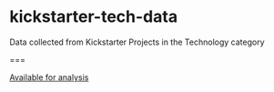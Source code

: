 kickstarter-tech-data
=====================

Data collected from Kickstarter Projects in the Technology category

===

[Available for analysis](https://docs.google.com/spreadsheets/d/1aMU1UZEyKC5WkBroPz-At2p0j1XrVwo4qipLF4r-8Tw/)
